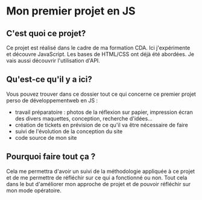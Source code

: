 # Mon premier projet en JS

## C'est quoi ce projet?

Ce projet est réalisé dans le cadre de ma formation CDA. Ici j'expérimente et découvre JavaScript. Les bases de HTML/CSS ont déjà été abordées.
Je vais aussi découvrir l'utilisation d'API.

## Qu'est-ce qu'il y a ici?

Vous pouvez trouver dans ce dossier tout ce qui concerne ce premier projet perso de développementweb en JS :
- travail préparatoire : photos de la réflexion sur papier, impression écran des divers maquettes, conception, recherche d'idées...
- création de tickets en prévision de ce qu'il va être nécessaire de faire
- suivi de l'évolution de la conception du site 
- code source de mon site 

## Pourquoi faire tout ça ?

Cela me permettra d'avoir un suivi de la méthodologie appliquée à ce projet et de me permettre de réfléchir sur ce qui a fonctionné ou non.
Tout cela dans le but d'améliorer mon approche de projet et de pouvoir réfléchir sur mon mode opératoire. 


